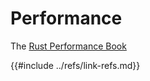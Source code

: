 # Performance

The [Rust Performance Book][rust-performance-book]

[rust-performance-book]: https://github.com/nnethercote/perf-book
{{#include ../refs/link-refs.md}}
